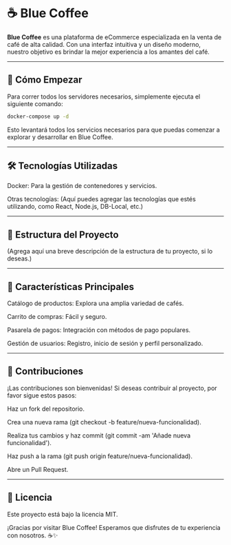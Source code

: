 # ☕ Blue Coffee

**Blue Coffee** es una plataforma de eCommerce especializada en la venta de café de alta calidad. Con una interfaz intuitiva y un diseño moderno, nuestro objetivo es brindar la mejor experiencia a los amantes del café.

---

## 🚀 Cómo Empezar

Para correr todos los servidores necesarios, simplemente ejecuta el siguiente comando:

```bash
docker-compose up -d
```
Esto levantará todos los servicios necesarios para que puedas comenzar a explorar y desarrollar en Blue Coffee.

--- 

## 🛠️ Tecnologías Utilizadas
Docker: Para la gestión de contenedores y servicios.

Otras tecnologías: (Aquí puedes agregar las tecnologías que estés utilizando, como React, Node.js, DB-Local, etc.)

--- 

## 📂 Estructura del Proyecto
(Agrega aquí una breve descripción de la estructura de tu proyecto, si lo deseas.)

--- 

## 🌟 Características Principales
Catálogo de productos: Explora una amplia variedad de cafés.

Carrito de compras: Fácil y seguro.

Pasarela de pagos: Integración con métodos de pago populares.

Gestión de usuarios: Registro, inicio de sesión y perfil personalizado.

--- 

## 🤝 Contribuciones
¡Las contribuciones son bienvenidas! Si deseas contribuir al proyecto, por favor sigue estos pasos:

Haz un fork del repositorio.

Crea una nueva rama (git checkout -b feature/nueva-funcionalidad).

Realiza tus cambios y haz commit (git commit -am 'Añade nueva funcionalidad').

Haz push a la rama (git push origin feature/nueva-funcionalidad).

Abre un Pull Request.

--- 

## 📄 Licencia
Este proyecto está bajo la licencia MIT.

¡Gracias por visitar Blue Coffee! Esperamos que disfrutes de tu experiencia con nosotros. ☕✨
